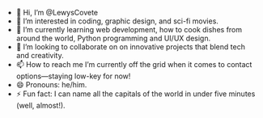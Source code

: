 - 👋 Hi, I’m @LewysCovete
- 👀 I’m interested in coding, graphic design, and sci-fi movies.
- 🌱 I’m currently learning web development, how to cook dishes from around the world, Python programming and UI/UX design.
- 💞️ I’m looking to collaborate on  on innovative projects that blend tech and creativity.
- 📫 How to reach me I’m currently off the grid when it comes to contact options—staying low-key for now!
- 😄 Pronouns: he/him.
- ⚡ Fun fact: I can name all the capitals of the world in under five minutes (well, almost!).


<!---
LewysCovete/LewysCovete is a ✨ special ✨ repository because its `README.md` (this file) appears on your GitHub profile.
You can click the Preview link to take a look at your changes.
--->
